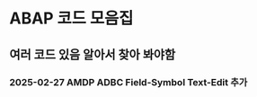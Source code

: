 <h1> ABAP 코드 모음집 </h1>
<h2> 여러 코드 있음 알아서 찾아 봐야함 </h2>

<h3> 2025-02-27 AMDP ADBC Field-Symbol Text-Edit 추가</h3>
